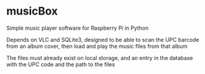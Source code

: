 # musicBox
Simple music player software for Raspberry Pi in Python

Depends on VLC and SQLite3, designed to be able to scan the UPC barcode from an album cover, then load and play the music files from that album

The files must already exist on local storage, and an entry in the database with the UPC code and the path to the files
